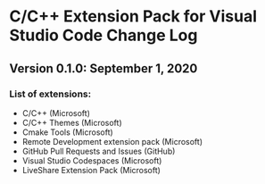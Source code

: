 # C/C++ Extension Pack for Visual Studio Code Change Log


## Version 0.1.0: September 1, 2020
### List of extensions:
* C/C++ (Microsoft)
* C/C++ Themes (Microsoft)
* Cmake Tools (Microsoft)
* Remote Development extension pack (Microsoft)
* GitHub Pull Requests and Issues (GitHub)
* Visual Studio Codespaces (Microsoft)
* LiveShare Extension Pack (Microsoft)

